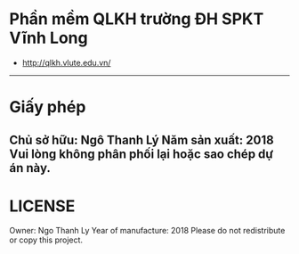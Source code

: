 # Phần mềm QLKH trường ĐH SPKT Vĩnh Long #
- http://qlkh.vlute.edu.vn/

----------
# Giấy phép #
Chủ sở hữu: Ngô Thanh Lý
Năm sản xuất: 2018
Vui lòng không phân phối lại hoặc sao chép dự án này.
----------
# LICENSE #
Owner: Ngo Thanh Ly
Year of manufacture: 2018
Please do not redistribute or copy this project.
